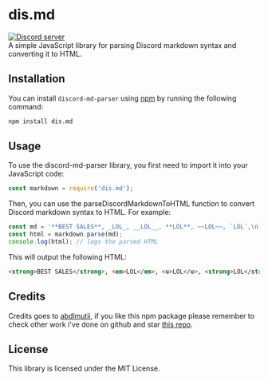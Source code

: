 # dis.md
<a href="https://discord.gg/y9KUzq2yaT"><img src="https://img.shields.io/discord/1077492444574261339?style=for-the-badge&color=5865F2&logo=discord&logoColor=white&label=Abdlmu'tii" alt="Discord server" /></a><br>
A simple JavaScript library for parsing Discord markdown syntax and converting it to HTML.

## Installation

You can install `discord-md-parser` using [npm](https://www.npmjs.com/package/dis.md) by running the following command:

```bash
npm install dis.md
```

## Usage
To use the discord-md-parser library, you first need to import it into your JavaScript code:

```js
const markdown = require('dis.md');
```
Then, you can use the parseDiscordMarkdownToHTML function to convert Discord markdown syntax to HTML. For example:

```js
const md = '**BEST SALES**, _LOL_, __LOL__, **LOL**, ~~LOL~~, `LOL`,\n```js\nconsole.log("Hello, world!");\n```';
const html = markdown.parse(md);
console.log(html); // logs the parsed HTML
```
This will output the following HTML:

```html
<strong>BEST SALES</strong>, <em>LOL</em>, <u>LOL</u>, <strong>LOL</strong>, <s>LOL</s>, <span style="background-color: black; font-family: monospace; color: white;">LOL</span><br /><pre>console.log("Hello, world!");</pre>
```

## Credits
Credits goes to [abdlmutii](https://github.com/abdlmutii), if you like this npm package please remember to check other work i've done on github and star [this repo](https://github.com/abdlmutii/dis.md).

## License
This library is licensed under the MIT License.
